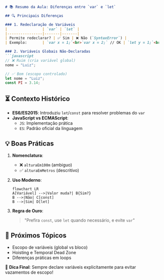 ```markdown
# 📚 Resumo da Aula: Diferenças entre `var` e `let`

## 🔍 Principais Diferenças

### 1. Redeclaração de Variáveis
|                | `var` | `let` |
|----------------|-------|-------|
| Permite redeclarar? | ✅ Sim | ❌ Não (`SyntaxError`) |
| Exemplo:       | `var x = 1;`<br>`var x = 2;` // OK | `let y = 1;`<br>`let y = 2;` // ERRO |

### 2. Variáveis Globais Não-Declaradas
```javascript
// ❌ Ruim (cria variável global)
nome = "Luiz";

// ✅ Bom (escopo controlado)
let nome = "Luiz";
const PI = 3.14;
```

## ⏳ Contexto Histórico
- **ES6/ES2015**: Introduziu `let`/`const` para resolver problemas do `var`
- **JavaScript vs ECMAScript**:
  - `JS`: Implementação prática
  - `ES`: Padrão oficial da linguagem

## 💡 Boas Práticas
1. **Nomenclatura**:
   - ❌ `alturaEm100m` (ambiguo)
   - ✅ `alturaEmMetros` (descritivo)

2. **Uso Moderno**:
   ```mermaid
   flowchart LR
   A[Variável] -->|Valor muda?| B{Sim?}
   B -->|Não| C[const]
   B -->|Sim| D[let]
   ```

3. **Regra de Ouro**:
   > "Prefira `const`, use `let` quando necessário, e evite `var`"

## 🚀 Próximos Tópicos
- Escopo de variáveis (global vs bloco)
- Hoisting e Temporal Dead Zone
- Diferenças práticas em loops

🔹 **Dica Final**: Sempre declare variáveis explicitamente para evitar vazamentos de escopo!
```
